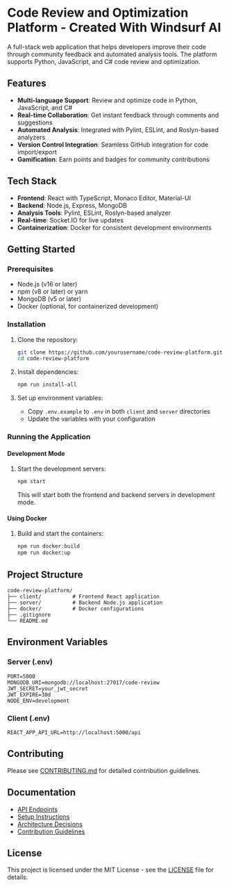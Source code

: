 # Code Review and Optimization Platform - Created With Windsurf AI

A full-stack web application that helps developers improve their code through community feedback and automated analysis tools. The platform supports Python, JavaScript, and C# code review and optimization.

## Features

- **Multi-language Support**: Review and optimize code in Python, JavaScript, and C#
- **Real-time Collaboration**: Get instant feedback through comments and suggestions
- **Automated Analysis**: Integrated with Pylint, ESLint, and Roslyn-based analyzers
- **Version Control Integration**: Seamless GitHub integration for code import/export
- **Gamification**: Earn points and badges for community contributions

## Tech Stack

- **Frontend**: React with TypeScript, Monaco Editor, Material-UI
- **Backend**: Node.js, Express, MongoDB
- **Analysis Tools**: Pylint, ESLint, Roslyn-based analyzer
- **Real-time**: Socket.IO for live updates
- **Containerization**: Docker for consistent development environments

## Getting Started

### Prerequisites

- Node.js (v16 or later)
- npm (v8 or later) or yarn
- MongoDB (v5 or later)
- Docker (optional, for containerized development)

### Installation

1. Clone the repository:
   ```bash
   git clone https://github.com/yourusername/code-review-platform.git
   cd code-review-platform
   ```

2. Install dependencies:
   ```bash
   npm run install-all
   ```

3. Set up environment variables:
   - Copy `.env.example` to `.env` in both `client` and `server` directories
   - Update the variables with your configuration

### Running the Application

#### Development Mode

1. Start the development servers:
   ```bash
   npm start
   ```
   This will start both the frontend and backend servers in development mode.

#### Using Docker

1. Build and start the containers:
   ```bash
   npm run docker:build
   npm run docker:up
   ```

## Project Structure

```
code-review-platform/
├── client/          # Frontend React application
├── server/          # Backend Node.js application
├── docker/          # Docker configurations
├── .gitignore
└── README.md
```

## Environment Variables

### Server (.env)

```
PORT=5000
MONGODB_URI=mongodb://localhost:27017/code-review
JWT_SECRET=your_jwt_secret
JWT_EXPIRE=30d
NODE_ENV=development
```

### Client (.env)

```
REACT_APP_API_URL=http://localhost:5000/api
```

## Contributing

Please see [CONTRIBUTING.md](CONTRIBUTING.md) for detailed contribution guidelines.

## Documentation

- [API Endpoints](docs/API.md)
- [Setup Instructions](docs/SETUP.md)
- [Architecture Decisions](docs/ARCHITECTURE.md)
- [Contribution Guidelines](CONTRIBUTING.md)

## License 

This project is licensed under the MIT License - see the [LICENSE](LICENSE) file for details.

